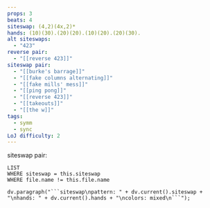 ```yaml
---
props: 3
beats: 4
siteswap: (4,2)(4x,2)*
hands: (10)(30).(20)(20).(10)(20).(20)(30).
alt siteswaps:
  - "423"
reverse pair:
  - "[[reverse 423]]"
siteswap pair:
  - "[[burke's barrage]]"
  - "[[fake columns alternating]]"
  - "[[fake mills' mess]]"
  - "[[ping pong]]"
  - "[[reverse 423]]"
  - "[[takeouts]]"
  - "[[the w]]"
tags:
  - symm
  - sync
LoJ difficulty: 2
---
```


siteswap pair:
```dataview
LIST
WHERE siteswap = this.siteswap
WHERE file.name != this.file.name
```
```dataviewjs
dv.paragraph("```siteswap\npattern: " + dv.current().siteswap + "\nhands: " + dv.current().hands + "\ncolors: mixed\n```");
```
